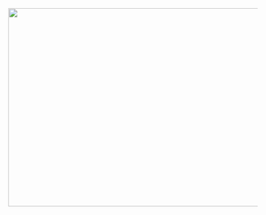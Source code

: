 <img style="width: 900px;height: 400px;" src="https://res.cloudinary.com/dbqiuk4sg/image/upload/v1692348582/samples/sheep.jpg">
